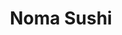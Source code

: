 ---
layout: place
title: "Noma Sushi"
permalink: /california/santa-monica/noma-sushi.html
stateAbbr: CA
stateName: California
cityName: Santa Monica
place_id: ChIJQ0q4u0u7woARTE_WdIUZVQ8
photos:
  - name: >-
      places/ChIJQ0q4u0u7woARTE_WdIUZVQ8/photos/AeeoHcJwhuDQqSgY6GQDoNS49uoDqeo1j-V6IaCJcdEydlSLcnvrjHRUbQKdIwhcsFnGX0SiwEHeE2SrKJbT7XoVo-ziazkU7P-ywdrpiPRLMpk7Vp4sRleLfnhWYBXUULRLtxVrm5HNzNPFt6P-h5_sY-sQHgpHa9nFg2zpcfDoUK1lEbLmfH04Kd9-Hfxg4YnlgUOguHWnvh-vxmt5o2wuFqGrPU3okJL0yNo9fWiqSEDuQrhddPvCB_dkl_EuG28Kr3eeihLVBQ3gG7crPyp8OMhkr5UAeTRjqgrJlei6U5gzUg
    widthPx: 4800
    heightPx: 3200
    authorAttributions:
      - displayName: Noma Sushi
        uri: https://maps.google.com/maps/contrib/107839651217234278275
        photoUri: >-
          https://lh3.googleusercontent.com/a-/ALV-UjVDj0dFqRbLIpR_reGSWAYkGTjKYgdF7J6YyBBVFA3dSH42lBY=s100-p-k-no-mo
    flagContentUri: >-
      https://www.google.com/local/imagery/report/?cb_client=maps_api_places.places_api&image_key=!1e10!2sAF1QipPVAwpog13I-EMrhBqRQVc0r_ya4BnljNlxBK1c&hl=en-US
    googleMapsUri: >-
      https://www.google.com/maps/place//data=!3m4!1e2!3m2!1sAF1QipPVAwpog13I-EMrhBqRQVc0r_ya4BnljNlxBK1c!2e10!4m2!3m1!1s0x80c2bb4bbbb84a43:0xf55198574d64f4c
  - name: >-
      places/ChIJQ0q4u0u7woARTE_WdIUZVQ8/photos/AeeoHcLbwkI6bikOy9E8jJPXUlsK99VAO5kB8hGQFPs6chEBcu1KdXBwxvh5Jy8uuMPXvjFI6fANpuMsL6SCZtxswocFUzXtzkNcK0hgOu3japch51JnXgxbZGD7unscnbVwU46tNzffmRnTi6aScLYmZoh3Gh6SE3RDpAkb-j7tWuxxNuhcjkFDwTwTpIDQU3e1TmdWoCdHfB29qZ0g-A78z6AJf2f_zZVw8cKJZLe2D3XUVtRK696sXWxPhg_MAnZMiZKzTHg51tlpbu2Z9BDHs5PCif8n1O4xqXcRSaLjGfxk60ivaUH03NVcHNQPHzkLrbyLd5QGKOhAIAoglj7ErfUB-y92c2UfBXVsBbxS2oLKZ0vAi1KK1xnLxK8iI8sz21RknTRYFT6AhFYVPRtAv2vTHg3EEHQ_VKwU4TEI65Nh0QS_AlcfWd5ac--G2w
    widthPx: 4000
    heightPx: 2252
    authorAttributions:
      - displayName: Henry Ting
        uri: https://maps.google.com/maps/contrib/110374829790680923552
        photoUri: >-
          https://lh3.googleusercontent.com/a-/ALV-UjW-JKOHENtGRUDH1-rxWnvv9BTSxmYQ11qzSL-p8Vr9oJCUzjVJjA=s100-p-k-no-mo
    flagContentUri: >-
      https://www.google.com/local/imagery/report/?cb_client=maps_api_places.places_api&image_key=!1e10!2sCIABIhADydERiQA9n2fc024ABWgW&hl=en-US
    googleMapsUri: >-
      https://www.google.com/maps/place//data=!3m4!1e2!3m2!1sCIABIhADydERiQA9n2fc024ABWgW!2e10!4m2!3m1!1s0x80c2bb4bbbb84a43:0xf55198574d64f4c
  - name: >-
      places/ChIJQ0q4u0u7woARTE_WdIUZVQ8/photos/AeeoHcK1kIFL0yreTu2e1kEQrCQEf5bnDDqjjY_ylCIlQ-bB5hHna7H_F_cmF_gakVM5GjK7_a1QfToNF-ke_-SijKgNvh109qJCDmoLYxR_YuU4Hy5ZkY9N8iT9HlPDC3ESmwf6SfOPw9ppTYojOuuCWnm9ob3YokQPfGoP8A_sLQHv4ekPxFAM5si5bYFyt_sBPgW5riaqwPVpRYWvaAFn54Ct5EIXFz859e3RvShy38a1Vgz4XALzxRiBmfyNSxRm121IZPNUJey9_C_2ts4m6HkOdh6u2YFLSSV-I__TCqZvHE_DKS67gdA0oHjzlD7yr9b3iJS5gQza_1_8XLDEaDVhaC6OgwVLNn_Ftml93jHCqvjEX5qSth6PabB6A3DNqORZ_ARaxhYOFcpwy1qbOsKvv9IztdYznJP-QrI6AeU4knYH
    widthPx: 4800
    heightPx: 3600
    authorAttributions:
      - displayName: Maryia Pakhomava
        uri: https://maps.google.com/maps/contrib/101601143434489497919
        photoUri: >-
          https://lh3.googleusercontent.com/a/ACg8ocLqOpkyG8J7BwYdYVNpiajLmnnOznzgND8CYbUDCDVzqWzWTQ=s100-p-k-no-mo
    flagContentUri: >-
      https://www.google.com/local/imagery/report/?cb_client=maps_api_places.places_api&image_key=!1e10!2sCIHM0ogKEICAgMDw8qCHrwE&hl=en-US
    googleMapsUri: >-
      https://www.google.com/maps/place//data=!3m4!1e2!3m2!1sCIHM0ogKEICAgMDw8qCHrwE!2e10!4m2!3m1!1s0x80c2bb4bbbb84a43:0xf55198574d64f4c
  - name: >-
      places/ChIJQ0q4u0u7woARTE_WdIUZVQ8/photos/AeeoHcI0GJWB723q1kygJjf8IOAb_swvsihRcdHCzGHJqgMDHLLgwMPxMydXcbcTktEe-KcilNOEAiQ-brw6WjWb_duZUOO29aRo9HYkRt6pc5-gNPGO5j727v3Xq9_nWxhI417RrtpOtsc-1ulxrdH-Pok1ejonmVv5OQRIsUuuQ9EY03ZayuJDDTcuNtqJUcIbfp1hBgHxjprYbPOGt6jsR9c4N76qzKqfKUQAgQVtxEO4bh3I3C50eBLZQrtuEllrkd4C8SzanDSueiMwNkWyX_AV3pyO-E9MRWy92DUeiKFQvLsft4h8JBqxO4RLhEAx9sPKc4-hTbs_tIEC1BAy7nJT72yb_w0IxTa9Xrr6S97vssafKiIqA6sZweNqoKU7DKe_kZZq5e71b9KmlA75D8Ur3ThijeZAgnl1hPW9W5-uwrdb
    widthPx: 3024
    heightPx: 4032
    authorAttributions:
      - displayName: Jiaying Shao
        uri: https://maps.google.com/maps/contrib/107173223699237094542
        photoUri: >-
          https://lh3.googleusercontent.com/a-/ALV-UjUrpUIDKSNHOXxEOjod_er079ReF_q6jxtjDkYXPSq4r66YXPQ=s100-p-k-no-mo
    flagContentUri: >-
      https://www.google.com/local/imagery/report/?cb_client=maps_api_places.places_api&image_key=!1e10!2sCIHM0ogKEICAgMDwmNW-sQE&hl=en-US
    googleMapsUri: >-
      https://www.google.com/maps/place//data=!3m4!1e2!3m2!1sCIHM0ogKEICAgMDwmNW-sQE!2e10!4m2!3m1!1s0x80c2bb4bbbb84a43:0xf55198574d64f4c
  - name: >-
      places/ChIJQ0q4u0u7woARTE_WdIUZVQ8/photos/AeeoHcJ7bX9MH38wLc8W_zOHIIGcO2v6vtU4uMKvozN4htUtAk1pVfrunuv2wV-yAiVhJ3qY1Vhh9_BS6qrfIZVoftCZEKUFqdUqKb5Nldd_ciVtiEK1J6FQwlGT22ylFOVyfxYCj3ls8_dhLOl8POVUk0y4QUG8bnPO6k1d5RoKUc-eodBmVD1-blZ_NhlUsy7ctu2LT6PsJc2_ai4gx8Mu-PwWN4ZYWJXyiSyHwQDcPWsKH_3wabrUoLUA9Z-dAOAG5qMz1lRaaaXpsMX1HDkon42nckCcTZBgZqYCIIUWslt7JG-px3fxi26_HaiUUy1l-OH2DpiDcDjVFx_fbFJXp-9C-akFfSt5ddMmEGj-Y_RgmsqA6XYeLYTsT7r5WM0jNJqWG5luhib4cHw1PyroNaxhyR8sfD1XTP3xghP7BNrcg1Ai
    widthPx: 4800
    heightPx: 3600
    authorAttributions:
      - displayName: Adam Kriska
        uri: https://maps.google.com/maps/contrib/113061244199774917116
        photoUri: >-
          https://lh3.googleusercontent.com/a-/ALV-UjVfhgyfrCdj9HHfwAVqAnUoI-Hs7tk3b2LY8SrCg_VCjBAsAXuw=s100-p-k-no-mo
    flagContentUri: >-
      https://www.google.com/local/imagery/report/?cb_client=maps_api_places.places_api&image_key=!1e10!2sCIHM0ogKEICAgICH_Y_higE&hl=en-US
    googleMapsUri: >-
      https://www.google.com/maps/place//data=!3m4!1e2!3m2!1sCIHM0ogKEICAgICH_Y_higE!2e10!4m2!3m1!1s0x80c2bb4bbbb84a43:0xf55198574d64f4c
  - name: >-
      places/ChIJQ0q4u0u7woARTE_WdIUZVQ8/photos/AeeoHcIQ9uG52Y2K6yOlzxMe3V3BXXnz5UiRWpRnmZc14mFbOZRJEb97GXxKg6iA18fjk1TThrYoROakoQ1Cf9-IJdFk7N1kTJ12IVdwUfJGLjSXUTMDEZExEnNl5RBeo0hXx0LlTrb2LkuojdEMrHprBQDVj2zuzNx4suS6imINF-tyJ1PB22i5JE__w9JEgCLxtAFnD6NPwnS_dcK-vMRxsTEvOzlSwlc75yTPHqds62TeU6DJuMHYbh88VzlFtKD01LGHDbc2RS_LcQ26_Mhyq-BJ2s4VNOV_GPw2IM6Xe5OpeCpHqoJ9Wm7AJu0B7J9cGk159abBhqwBPL4HeWwQbd6082hbB29ZF99QUPuK_x_eVEHvbC-qU_KIOI4vFah9WA8KFm1plZiP5FhSA23jChr0vjT87MledykVp8M6aJ6P4OI
    widthPx: 3024
    heightPx: 4032
    authorAttributions:
      - displayName: Jiaying Shao
        uri: https://maps.google.com/maps/contrib/107173223699237094542
        photoUri: >-
          https://lh3.googleusercontent.com/a-/ALV-UjUrpUIDKSNHOXxEOjod_er079ReF_q6jxtjDkYXPSq4r66YXPQ=s100-p-k-no-mo
    flagContentUri: >-
      https://www.google.com/local/imagery/report/?cb_client=maps_api_places.places_api&image_key=!1e10!2sCIHM0ogKEICAgMDwmNW-8QE&hl=en-US
    googleMapsUri: >-
      https://www.google.com/maps/place//data=!3m4!1e2!3m2!1sCIHM0ogKEICAgMDwmNW-8QE!2e10!4m2!3m1!1s0x80c2bb4bbbb84a43:0xf55198574d64f4c
  - name: >-
      places/ChIJQ0q4u0u7woARTE_WdIUZVQ8/photos/AeeoHcL2AjmbV3fQoDY80pfCub7jPCrREoKBjCnnfF11fxcb9ButUEgC-wO3k9lWcSpiXfgnyMdWLMAsSypQt34XDyly_E9uFIJnOe-V6NQTHZZqQjyOSAL88Dp44kAHg-B8o4FSyYrgKkagMIpBrgilOD4NAXspXZGMmTOxI1QPCKZ3CsWfn0Oyt3W8DrsFZnRWrcveyeCsBpbM4DvulH69nKSgcFsnEMfcyeCTgdATLHPNjaYTY2iGo3-gsIJzdSJ3kUiDJ3zXBfEwr8eEQNax2dwqRo0diP0bFov8G97_kcbctiJ6JhGA383amppUsafXgi3WQ8NFieaDcFG-1Lc56iPHf6n31Yix1zWfhulBHPBAr83FoZVWDhJ_YyHEQCwJGSWgTRcldJMrWEyh1Mg4w2uGHtwQ_fnrS31GcFqLERbYZa2O
    widthPx: 4032
    heightPx: 3024
    authorAttributions:
      - displayName: Yongxin Luo
        uri: https://maps.google.com/maps/contrib/101164921195116641642
        photoUri: >-
          https://lh3.googleusercontent.com/a/ACg8ocJd8Blbhw7lHrbCi87Ctl52wC_Vs0veo191Q1Rapd4fFlUQVA=s100-p-k-no-mo
    flagContentUri: >-
      https://www.google.com/local/imagery/report/?cb_client=maps_api_places.places_api&image_key=!1e10!2sCIHM0ogKEICAgID_kb3BmgE&hl=en-US
    googleMapsUri: >-
      https://www.google.com/maps/place//data=!3m4!1e2!3m2!1sCIHM0ogKEICAgID_kb3BmgE!2e10!4m2!3m1!1s0x80c2bb4bbbb84a43:0xf55198574d64f4c
  - name: >-
      places/ChIJQ0q4u0u7woARTE_WdIUZVQ8/photos/AeeoHcK-Snb1S8uPU9sr1br6Ozk9cy5dyTwrELp4ewgecuLaifXfr2LfRNSSBfYRtuiYXsOD0FcPPXuB_9_ojof2SCGuIesW2KavBaZ03tAFCxhO1AAl2QXIK3xSVzjeXGm8JcnDl8kCYTVFVu0O7yUvbXcx23AZPFA44Ds3U2Rs0500Nk2oCWUkGxBOzBSnEP4HpIhOg7YNaIq3ixfngcu84_b6DvJ1DG5zYlpFDA_acuA9PoylB8mOAUiHHx_V0IN2XzqrNHLxx9ADl3WPGAJsh215JE_hWpH0dNZ2Q5dACoOvkvUQE-hyeBoaBhvmcFIzzijbBoh1Oty36bxuYd24Rnhz69fduYTmjpjfU5Rn4uaH3UVf-xOjktJEvIEvUXpZ9WOVoh_HIupM4IdvV--WBZM_tQ2EsFBrRS_3Oa5_ACnLVuio
    widthPx: 3024
    heightPx: 4032
    authorAttributions:
      - displayName: Kamilya Rassohina
        uri: https://maps.google.com/maps/contrib/105938242467755357983
        photoUri: >-
          https://lh3.googleusercontent.com/a/ACg8ocJNkNk1cDkxijE2kdPTmVjN0m5S8ZVZ4bPUkou3nJ03o-6n4w=s100-p-k-no-mo
    flagContentUri: >-
      https://www.google.com/local/imagery/report/?cb_client=maps_api_places.places_api&image_key=!1e10!2sCIHM0ogKEICAgID7lq-esAE&hl=en-US
    googleMapsUri: >-
      https://www.google.com/maps/place//data=!3m4!1e2!3m2!1sCIHM0ogKEICAgID7lq-esAE!2e10!4m2!3m1!1s0x80c2bb4bbbb84a43:0xf55198574d64f4c
  - name: >-
      places/ChIJQ0q4u0u7woARTE_WdIUZVQ8/photos/AeeoHcLmgrOspi1G596fwDKkBAdVrfUB0rPvvMfu0qzkoB8rlV2EE6oOcAHnsFO7kaMpF3xnK1nzHwYDsEPTsGSfzpWC2GQpEgDgV-5hfZv-XosUm3yg5cbukSrKhjMN-KfqlFnM87hYZIalpAZX-wZp5CKC_ioVc0qD-h46L6FkjuCiQqVyd0-IDzQ7OBpPWH1OLzWSCBd2oVXb91zbcxgI6u7epeqhtmevX18zM3n5y_-onhrLsVsQMcUhTfQJ76PAxCEx1WrbPwZgpYg8_Ynn4PV6_CQ5H1eiuaQQ-z9fD2Mq38tGSXGp4lSu7uw3xicbOJYLhHjtioqf9iwPbTkgVT0B9cu3NjgZ61woWGC1EdED_ONXa0rSYHqJahTIiINQxKmoZcrIOpOblGXqaUceiMaSSLML-rUvTUeR7tTsX8c
    widthPx: 3024
    heightPx: 4032
    authorAttributions:
      - displayName: Jiaying Shao
        uri: https://maps.google.com/maps/contrib/107173223699237094542
        photoUri: >-
          https://lh3.googleusercontent.com/a-/ALV-UjUrpUIDKSNHOXxEOjod_er079ReF_q6jxtjDkYXPSq4r66YXPQ=s100-p-k-no-mo
    flagContentUri: >-
      https://www.google.com/local/imagery/report/?cb_client=maps_api_places.places_api&image_key=!1e10!2sCIHM0ogKEICAgMDwmNW-WQ&hl=en-US
    googleMapsUri: >-
      https://www.google.com/maps/place//data=!3m4!1e2!3m2!1sCIHM0ogKEICAgMDwmNW-WQ!2e10!4m2!3m1!1s0x80c2bb4bbbb84a43:0xf55198574d64f4c
  - name: >-
      places/ChIJQ0q4u0u7woARTE_WdIUZVQ8/photos/AeeoHcI05Z0rCjzHizdPDIGvRLIPwJGfjySnsg8WeRA_EfN4cJO6JC4rj4mbJbRgKZdxu-Uh2Zh5LoEPN57hfj-RZ20ODnpUGjgWNvUr4aaPkQ9bSE49X2Z946Qn7HdEs1p84hOxQDDUsB9lInFJtHwdtQFdf3OaswpDZaDL78aJOu3rW4i_zACv87vkIvv6ZTDiw9N2JV1uOl4Y6u6U_ZUq1_JXgDlP76eM_VXRhhllQaXW4fm3vyTtP_XZwA7gYyUOSyAdi_pa469wHzYaFSugRqQ00oc09CAAdh1R6eyIQWlmy6Vp1N9E0LRFqJzK5caal0P8uL-7Cxj2_ah_eekMSYpMq-SbcZcypfdBp2JSSCYbLBNZQgEvDTg803WiDesTaUqK5eGH3G4_VGySnIQNvITyepoTcYaEq6jwPVkLsnlr61M
    widthPx: 3024
    heightPx: 4032
    authorAttributions:
      - displayName: Yongxin Luo
        uri: https://maps.google.com/maps/contrib/101164921195116641642
        photoUri: >-
          https://lh3.googleusercontent.com/a/ACg8ocJd8Blbhw7lHrbCi87Ctl52wC_Vs0veo191Q1Rapd4fFlUQVA=s100-p-k-no-mo
    flagContentUri: >-
      https://www.google.com/local/imagery/report/?cb_client=maps_api_places.places_api&image_key=!1e10!2sCIHM0ogKEICAgID_kb3BsgE&hl=en-US
    googleMapsUri: >-
      https://www.google.com/maps/place//data=!3m4!1e2!3m2!1sCIHM0ogKEICAgID_kb3BsgE!2e10!4m2!3m1!1s0x80c2bb4bbbb84a43:0xf55198574d64f4c
address: 2031 Wilshire Blvd, Santa Monica, CA 90403, USA
street: 2031 Wilshire Blvd
city: Santa Monica
state: CA
zip: '90403'
country: USA
neighborhood: Wilshire Montana
latitude: '34.032169'
longitude: '-118.482688'
accessibility_options:
  wheelchairAccessibleParking: true
  wheelchairAccessibleEntrance: true
  wheelchairAccessibleRestroom: true
  wheelchairAccessibleSeating: true
business_status: OPERATIONAL
name: Noma Sushi
google_maps_links:
  directionsUri: >-
    https://www.google.com/maps/dir//''/data=!4m7!4m6!1m1!4e2!1m2!1m1!1s0x80c2bb4bbbb84a43:0xf55198574d64f4c!3e0
  placeUri: https://maps.google.com/?cid=1104817344570871628
  writeAReviewUri: >-
    https://www.google.com/maps/place//data=!4m3!3m2!1s0x80c2bb4bbbb84a43:0xf55198574d64f4c!12e1
  reviewsUri: >-
    https://www.google.com/maps/place//data=!4m4!3m3!1s0x80c2bb4bbbb84a43:0xf55198574d64f4c!9m1!1b1
  photosUri: >-
    https://www.google.com/maps/place//data=!4m3!3m2!1s0x80c2bb4bbbb84a43:0xf55198574d64f4c!10e5
primary_type: Sushi Restaurant
opening_hours:
  regular: null
  current: null
secondary_opening_hours:
  regular:
    weekdayDescriptions: null
    type: null
  current:
    weekdayDescriptions: null
    type: null
phone: (310) 453-4848
price_level: PRICE_LEVEL_MODERATE
price_range: null
rating: '4.2'
rating_count: 736
website: http://www.nomasushi.com/
description: null
reviews: null
parking_options: null
payment_options: null
allow_dogs: null
curbside_pickup: null
delivery: null
dine_in: null
good_for_children: null
good_for_groups: null
good_for_sports: null
live_music: null
menu_for_children: null
outdoor_seating: null
reservable: null
restroom: null
serves_beer: null
serves_breakfast: null
serves_brunch: null
serves_cocktails: null
serves_coffee: null
serves_dinner: null
serves_dessert: null
serves_lunch: null
serves_vegetarian_food: null
serves_wine: null
takeout: null

---
